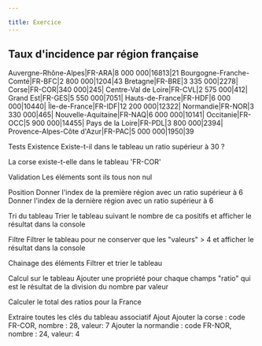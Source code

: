 ```yaml
---

title: Exercice
---
```


## Taux d'incidence par région française

Auvergne-Rhône-Alpes|FR-ARA|8 000 000|16813|21
Bourgogne-Franche-Comté|FR-BFC|2 800 000|1204|43
Bretagne|FR-BRE|3 335 000|2278|
Corse|FR-COR|340 000|245|
Centre-Val de Loire|FR-CVL|2 575 000|412|
Grand Est|FR-GES|5 550 000|7051|
Hauts-de-France|FR-HDF|6 000 000|10440|
Île-de-France|FR-IDF|12 200 000|12322|
Normandie|FR-NOR|3 330 000|465|
Nouvelle-Aquitaine|FR-NAQ|6 000 000|10141|
Occitanie|FR-OCC|5 900 000|14455|
Pays de la Loire|FR-PDL|3 800 000|2394|
Provence-Alpes-Côte d'Azur|FR-PAC|5 000 000|1950|39

Tests
Existence
Existe-t-il dans le tableau un ratio supérieur à 30 ?

La corse existe-t-elle dans le tableau 'FR-COR'

Validation
Les éléments sont ils tous non nul

Position
Donner l'index de la première région avec un ratio supérieur à 6
Donner l'index de la dernière région avec un ratio supérieur à 6

  
Tri du tableau
Trier le tableau suivant le nombre de ca positifs et afficher le résultat dans la console

Filtre
Filtrer le tableau pour ne conserver que les "valeurs" > 4 et afficher le résultat dans la console

Chainage des éléments
Filtrer et trier le tableau

Calcul sur le tableau
Ajouter une propriété pour chaque champs "ratio" qui est le résultat de la division du nombre par valeur

Calculer le total des ratios pour la France





Extraire toutes les clés du tableau associatif
Ajout
Ajouter la corse : code FR-COR, nombre : 28, valeur: 7
Ajouter la normandie : code FR-NOR, nombre : 24, valeur: 4
